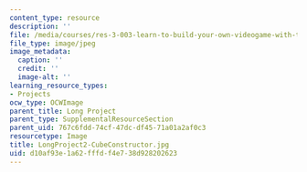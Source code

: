 ```yaml
---
content_type: resource
description: ''
file: /media/courses/res-3-003-learn-to-build-your-own-videogame-with-the-unity-game-engine-and-microsoft-kinect-january-iap-2017/d10af93e1a62fffdf4e738d928202623_LongProject2-CubeConstructor.jpg
file_type: image/jpeg
image_metadata:
  caption: ''
  credit: ''
  image-alt: ''
learning_resource_types:
- Projects
ocw_type: OCWImage
parent_title: Long Project
parent_type: SupplementalResourceSection
parent_uid: 767c6fdd-74cf-47dc-df45-71a01a2af0c3
resourcetype: Image
title: LongProject2-CubeConstructor.jpg
uid: d10af93e-1a62-fffd-f4e7-38d928202623
---
```

